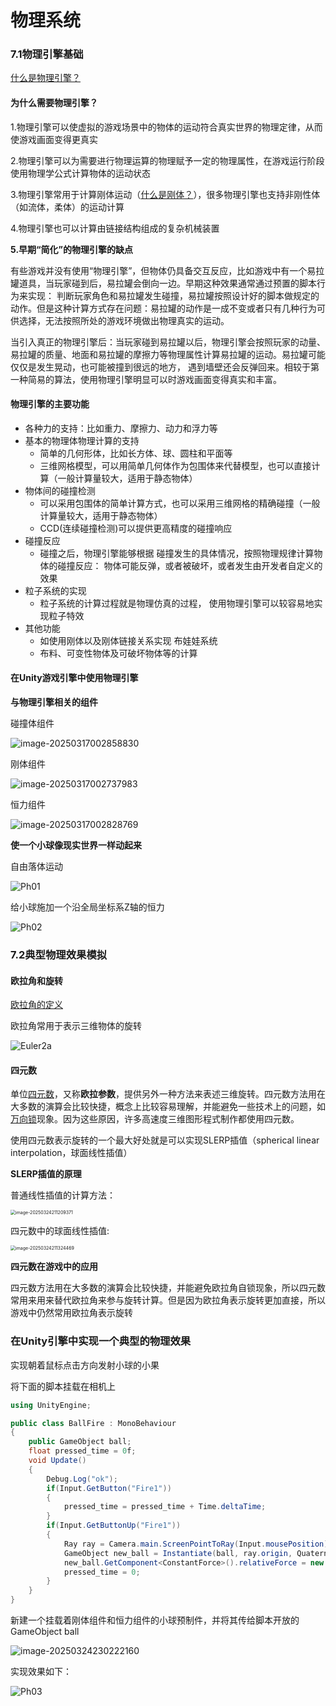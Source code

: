 # 物理系统

### 7.1物理引擎基础

[什么是物理引擎？](https://zh.wikipedia.org/wiki/%E7%89%A9%E7%90%86%E5%BC%95%E6%93%8E)

#### 为什么需要物理引擎？

1.物理引擎可以使虚拟的游戏场景中的物体的运动符合真实世界的物理定律，从而使游戏画面变得更真实

2.物理引擎可以为需要进行物理运算的物理赋予一定的物理属性，在游戏运行阶段使用物理学公式计算物体的运动状态

3.物理引擎常用于计算刚体运动（[什么是刚体？](https://zh.wikipedia.org/wiki/%E5%88%9A%E4%BD%93)），很多物理引擎也支持非刚性体（如流体，柔体）的运动计算

4.物理引擎也可以计算由链接结构组成的复杂机械装置

**5.早期“简化”的物理引擎的缺点**

有些游戏并没有使用“物理引擎”，但物体仍具备交互反应，比如游戏中有一个易拉罐道具，当玩家碰到后，易拉罐会倒向一边。早期这种效果通常通过预置的脚本行为来实现： 判断玩家角色和易拉罐发生碰撞，易拉罐按照设计好的脚本做规定的动作。但是这种计算方式存在问题：易拉罐的动作是一成不变或者只有几种行为可供选择，无法按照所处的游戏环境做出物理真实的运动。

当引入真正的物理引擎后：当玩家碰到易拉罐以后，物理引擎会按照玩家的动量、易拉罐的质量、地面和易拉罐的摩擦力等物理属性计算易拉罐的运动。易拉罐可能仅仅是发生晃动，也可能被撞到很远的地方， 遇到墙壁还会反弹回来。相较于第一种简易的算法，使用物理引擎明显可以时游戏画面变得真实和丰富。

#### 物理引擎的主要功能

- 各种力的支持：比如重力、摩擦力、动力和浮力等
- 基本的物理体物理计算的支持
  - 简单的几何形体，比如长方体、球、圆柱和平面等
  - 三维网格模型，可以用简单几何体作为包围体来代替模型，也可以直接计算（一般计算量较大，适用于静态物体）
- 物体间的碰撞检测
  - 可以采用包围体的简单计算方式，也可以采用三维网格的精确碰撞（一般计算量较大，适用于静态物体）
  - CCD(连续碰撞检测)可以提供更高精度的碰撞响应
- 碰撞反应
  - 碰撞之后，物理引擎能够根据 碰撞发生的具体情况，按照物理规律计算物体的碰撞反应： 物体可能反弹，或者被破坏，或者发生由开发者自定义的效果
- 粒子系统的实现
  - 粒子系统的计算过程就是物理仿真的过程， 使用物理引擎可以较容易地实现粒子特效
- 其他功能
  - 如使用刚体以及刚体链接关系实现 布娃娃系统
  - 布料、可变性物体及可破坏物体等的计算

#### 在Unity游戏引擎中使用物理引擎

**与物理引擎相关的组件**

碰撞体组件

![image-20250317002858830](images/image-20250317002858830.png)

刚体组件

![image-20250317002737983](images/image-20250317002737983.png)

恒力组件

![image-20250317002828769](images/image-20250317002828769.png)

**使一个小球像现实世界一样动起来**

自由落体运动

![Ph01](images/Ph01.gif)

给小球施加一个沿全局坐标系Z轴的恒力

![Ph02](images/Ph02.gif)

### 7.2典型物理效果模拟

#### 欧拉角和旋转

[欧拉角的定义](https://zh.wikipedia.org/wiki/%E6%AC%A7%E6%8B%89%E8%A7%92)

欧拉角常用于表示三维物体的旋转

![Euler2a](images\Euler2a.gif)

#### 四元数

单位[四元数](https://zh.wikipedia.org/wiki/四元數)，又称**欧拉参数**，提供另外一种方法来表述三维旋转。四元数方法用在大多数的演算会比较快捷，概念上比较容易理解，并能避免一些技术上的问题，如[万向锁](https://zh.wikipedia.org/wiki/萬向鎖)现象。因为这些原因，许多高速度三维图形程式制作都使用四元数。

使用四元数表示旋转的一个最大好处就是可以实现SLERP插值（spherical linear interpolation，球面线性插值）

**SLERP插值的原理**

普通线性插值的计算方法：

<img src="images/image-20250324211209371.png" alt="image-20250324211209371" style="zoom:50%;" />

四元数中的球面线性插值:

<img src="images/image-20250324211324469.png" alt="image-20250324211324469" style="zoom:50%;" />

**四元数在游戏中的应用**

四元数方法用在大多数的演算会比较快捷，并能避免欧拉角自锁现象，所以四元数常用来用来替代欧拉角来参与旋转计算。但是因为欧拉角表示旋转更加直接，所以游戏中仍然常用欧拉角表示旋转

### 在Unity引擎中实现一个典型的物理效果

实现朝着鼠标点击方向发射小球的小果

将下面的脚本挂载在相机上

```c#
using UnityEngine;

public class BallFire : MonoBehaviour
{
    public GameObject ball;
    float pressed_time = 0f;
    void Update()
    {
        Debug.Log("ok");
        if(Input.GetButton("Fire1"))
        {
            pressed_time = pressed_time + Time.deltaTime;
        }
        if(Input.GetButtonUp("Fire1"))
        {
            Ray ray = Camera.main.ScreenPointToRay(Input.mousePosition);
            GameObject new_ball = Instantiate(ball, ray.origin, Quaternion.LookRotation(ray.direction));
            new_ball.GetComponent<ConstantForce>().relativeForce = new Vector3(0,0,pressed_time * 100);
            pressed_time = 0;
        }
    }
}
```

新建一个挂载着刚体组件和恒力组件的小球预制件，并将其传给脚本开放的GameObject ball

![image-20250324230222160](images/image-20250324230222160.png)

实现效果如下：

![Ph03](images/Ph03.gif)